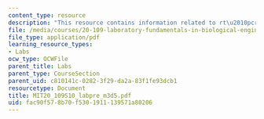 ```yaml
---
content_type: resource
description: "This resource contains information related to rt\u2010pcr analysis."
file: /media/courses/20-109-laboratory-fundamentals-in-biological-engineering-spring-2010/fac90f578b70f5301911139571a80206_MIT20_109S10_labpre_m3d5.pdf
file_type: application/pdf
learning_resource_types:
- Labs
ocw_type: OCWFile
parent_title: Labs
parent_type: CourseSection
parent_uid: c810141c-0282-3f29-da2a-83f1fe93dcb1
resourcetype: Document
title: MIT20_109S10_labpre_m3d5.pdf
uid: fac90f57-8b70-f530-1911-139571a80206
---
```

